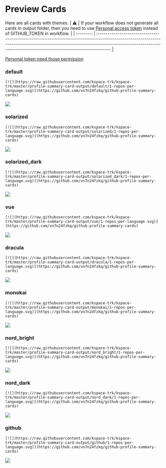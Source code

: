 
# Preview Cards

Here are all cards with themes.
| :warning: | If your workflow does not generate all cards in output folder, then you need to use [Personal access token](https://docs.github.com/en/actions/configuring-and-managing-workflows/creating-and-storing-encrypted-secrets) instead of GITHUB_TOKEN in workflow. |
| :-------: | :------------------------------------------------------------------------------------------------------------------------------------------------------------------------------------------------------------------------------------------------ |

[Personal token need those permission](https://github.com/vn7n24fzkq/github-profile-summary-cards/wiki/Personal-access-token-permissions)


### default


```
[![](https://raw.githubusercontent.com/kspace-trk/kspace-trk/master/profile-summary-card-output/default/1-repos-per-language.svg)](https://github.com/vn7n24fzkq/github-profile-summary-cards)
```
![](https://raw.githubusercontent.com/kspace-trk/kspace-trk/master/profile-summary-card-output/default/1-repos-per-language.svg)


### solarized


```
[![](https://raw.githubusercontent.com/kspace-trk/kspace-trk/master/profile-summary-card-output/solarized/1-repos-per-language.svg)](https://github.com/vn7n24fzkq/github-profile-summary-cards)
```
![](https://raw.githubusercontent.com/kspace-trk/kspace-trk/master/profile-summary-card-output/solarized/1-repos-per-language.svg)


### solarized_dark


```
[![](https://raw.githubusercontent.com/kspace-trk/kspace-trk/master/profile-summary-card-output/solarized_dark/1-repos-per-language.svg)](https://github.com/vn7n24fzkq/github-profile-summary-cards)
```
![](https://raw.githubusercontent.com/kspace-trk/kspace-trk/master/profile-summary-card-output/solarized_dark/1-repos-per-language.svg)


### vue


```
[![](https://raw.githubusercontent.com/kspace-trk/kspace-trk/master/profile-summary-card-output/vue/1-repos-per-language.svg)](https://github.com/vn7n24fzkq/github-profile-summary-cards)
```
![](https://raw.githubusercontent.com/kspace-trk/kspace-trk/master/profile-summary-card-output/vue/1-repos-per-language.svg)


### dracula


```
[![](https://raw.githubusercontent.com/kspace-trk/kspace-trk/master/profile-summary-card-output/dracula/1-repos-per-language.svg)](https://github.com/vn7n24fzkq/github-profile-summary-cards)
```
![](https://raw.githubusercontent.com/kspace-trk/kspace-trk/master/profile-summary-card-output/dracula/1-repos-per-language.svg)


### monokai


```
[![](https://raw.githubusercontent.com/kspace-trk/kspace-trk/master/profile-summary-card-output/monokai/1-repos-per-language.svg)](https://github.com/vn7n24fzkq/github-profile-summary-cards)
```
![](https://raw.githubusercontent.com/kspace-trk/kspace-trk/master/profile-summary-card-output/monokai/1-repos-per-language.svg)


### nord_bright


```
[![](https://raw.githubusercontent.com/kspace-trk/kspace-trk/master/profile-summary-card-output/nord_bright/1-repos-per-language.svg)](https://github.com/vn7n24fzkq/github-profile-summary-cards)
```
![](https://raw.githubusercontent.com/kspace-trk/kspace-trk/master/profile-summary-card-output/nord_bright/1-repos-per-language.svg)


### nord_dark


```
[![](https://raw.githubusercontent.com/kspace-trk/kspace-trk/master/profile-summary-card-output/nord_dark/1-repos-per-language.svg)](https://github.com/vn7n24fzkq/github-profile-summary-cards)
```
![](https://raw.githubusercontent.com/kspace-trk/kspace-trk/master/profile-summary-card-output/nord_dark/1-repos-per-language.svg)


### github


```
[![](https://raw.githubusercontent.com/kspace-trk/kspace-trk/master/profile-summary-card-output/github/1-repos-per-language.svg)](https://github.com/vn7n24fzkq/github-profile-summary-cards)
```
![](https://raw.githubusercontent.com/kspace-trk/kspace-trk/master/profile-summary-card-output/github/1-repos-per-language.svg)

